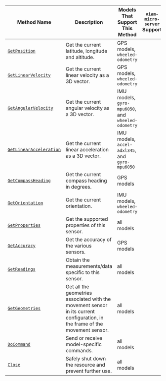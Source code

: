 <!-- prettier-ignore -->
| Method Name | Description | Models That Support This Method | `viam-micro-server` Support |
| ----------- | ----------- | ------------------------------- | ----------------- |
| [`GetPosition`](/appendix/apis/components/movement-sensor/#getposition) | Get the current latitude, longitude and altitude. | GPS models, `wheeled-odometry` | <p class="center-text"><i class="fas fa-check" title="yes"></i></p> |
| [`GetLinearVelocity`](/appendix/apis/components/movement-sensor/#getlinearvelocity) | Get the current linear velocity as a 3D vector. | GPS models, `wheeled-odometry` | <p class="center-text"><i class="fas fa-check" title="yes"></i></p> |
| [`GetAngularVelocity`](/appendix/apis/components/movement-sensor/#getangularvelocity) | Get the current angular velocity as a 3D vector. | IMU models, `gyro-mpu6050`, and `wheeled-odometry` | <p class="center-text"><i class="fas fa-check" title="yes"></i></p> |
| [`GetLinearAcceleration`](/appendix/apis/components/movement-sensor/#getlinearacceleration) | Get the current linear acceleration as a 3D vector. | IMU models,  `accel-adxl345`, and `gyro-mpu6050` | <p class="center-text"><i class="fas fa-check" title="yes"></i></p> |
| [`GetCompassHeading`](/appendix/apis/components/movement-sensor/#getcompassheading) | Get the current compass heading in degrees. | GPS models | <p class="center-text"><i class="fas fa-check" title="yes"></i></p> |
| [`GetOrientation`](/appendix/apis/components/movement-sensor/#getorientation) | Get the current orientation. | IMU models, `wheeled-odometry` | <p class="center-text"><i class="fas fa-times" title="no"></i></p> |
| [`GetProperties`](/appendix/apis/components/movement-sensor/#getproperties) | Get the supported properties of this sensor. | all models | <p class="center-text"><i class="fas fa-check" title="yes"></i></p> |
| [`GetAccuracy`](/appendix/apis/components/movement-sensor/#getaccuracy) | Get the accuracy of the various sensors. | GPS models | <p class="center-text"><i class="fas fa-times" title="no"></i></p> |
| [`GetReadings`](/appendix/apis/components/movement-sensor/#getreadings) | Obtain the measurements/data specific to this sensor. | all models | <p class="center-text"><i class="fas fa-check" title="yes"></i></p> |
| [`GetGeometries`](/appendix/apis/components/movement-sensor/#getgeometries) | Get all the geometries associated with the movement sensor in its current configuration, in the frame of the movement sensor. | all models | <p class="center-text"><i class="fas fa-times" title="no"></i></p> |
| [`DoCommand`](/appendix/apis/components/movement-sensor/#docommand) | Send or receive model-specific commands. | all models | <p class="center-text"><i class="fas fa-check" title="yes"></i></p> |
| [`Close`](/appendix/apis/components/movement-sensor/#close) | Safely shut down the resource and prevent further use. | all models | <p class="center-text"><i class="fas fa-times" title="no"></i></p> |
